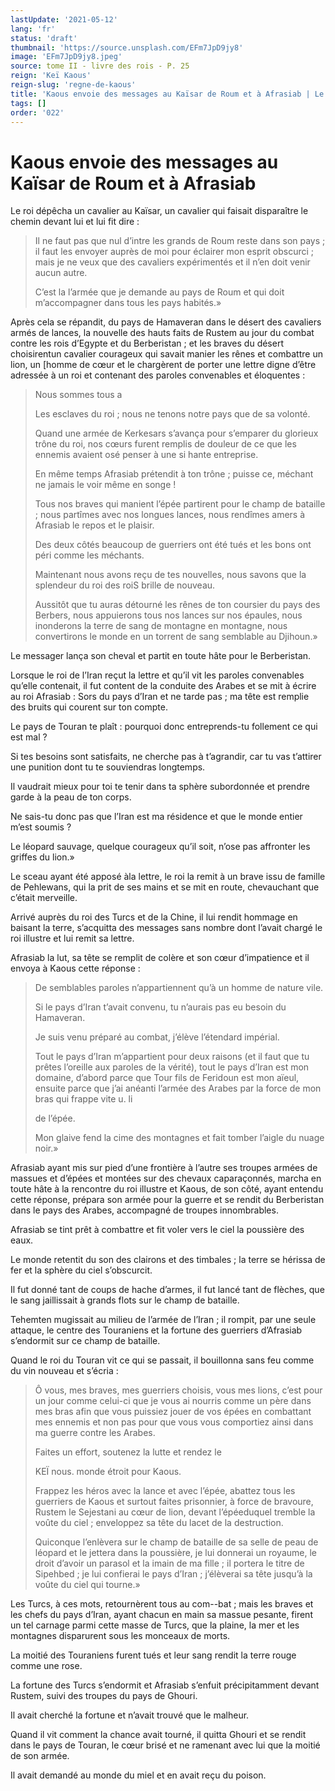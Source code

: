 ```yaml
---
lastUpdate: '2021-05-12'
lang: 'fr'
status: 'draft'
thumbnail: 'https://source.unsplash.com/EFm7JpD9jy8'
image: 'EFm7JpD9jy8.jpeg'
source: tome II - livre des rois - P. 25
reign: 'Keï Kaous'
reign-slug: 'regne-de-kaous'
title: 'Kaous envoie des messages au Kaïsar de Roum et à Afrasiab | Le Livre des Rois | Shâhnâmeh'
tags: []
order: '022'
---
```


# Kaous envoie des messages au Kaïsar de Roum et à Afrasiab

Le roi dépêcha un cavalier au Kaïsar, un cavalier qui faisait disparaître le chemin devant lui et lui fit dire :

> Il ne faut pas que nul d’intre les grands de Roum reste dans son pays ; il faut les envoyer auprès de moi pour éclairer mon esprit obscurci ; mais je ne veux que des cavaliers expérimentés et il n’en doit venir aucun autre.
>
> C’est la l’armée que je demande au pays de Roum et qui doit m’accompagner dans tous les pays habités.»

Après cela se répandit, du pays de Hamaveran dans le désert des cavaliers armés de lances, la nouvelle des hauts faits de Rustem au jour du combat contre les rois d’Egypte et du Berberistan ; et les braves du désert choisirentun cavalier courageux qui savait manier les rênes et combattre un lion, un [homme de cœur et le chargèrent de porter une lettre digne d’être adressée à un roi et contenant des paroles convenables et éloquentes :

> Nous sommes tous a
>
> Les esclaves du roi ; nous ne tenons notre pays que de sa volonté.
>
> Quand une armée de Kerkesars s’avança pour s’emparer du glorieux trône du roi, nos cœurs furent remplis de douleur de ce que les ennemis avaient osé penser à une si hante entreprise.
>
> En même temps Afrasiab prétendit à ton trône ; puisse ce, méchant ne jamais le voir même en songe !
>
> Tous nos braves qui manient l’épée partirent pour le champ de bataille ; nous partîmes avec nos longues lances, nous rendîmes amers à Afrasiab le repos et le plaisir.
>
> Des deux côtés beaucoup de guerriers ont été tués et les bons ont péri comme les méchants.
>
> Maintenant nous avons reçu de tes nouvelles, nous savons que la splendeur du roi des roiS brille de nouveau.
>
> Aussitôt que tu auras détourné les rênes de ton coursier du pays des Berbers, nous appuierons tous nos lances sur nos épaules, nous inonderons la terre de sang de montagne en montagne, nous convertirons le monde en un torrent de sang semblable au Djihoun.»

Le messager lança son cheval et partit en toute hâte pour le Berberistan.

Lorsque le roi de l’Iran reçut la lettre et qu’il vit les paroles convenables qu’elle contenait, il fut content de la conduite des Arabes et se mit à écrire au roi Afrasiab : Sors du pays d’Iran et ne tarde pas ; ma tête est remplie des bruits qui courent sur ton compte.

Le pays de Touran te plaît : pourquoi donc entreprends-tu follement ce qui est mal ?

Si tes besoins sont satisfaits, ne cherche pas à t’agrandir, car tu vas t’attirer une punition dont tu te souviendras longtemps.

Il vaudrait mieux pour toi te tenir dans ta sphère subordonnée et prendre garde à la peau de ton corps.

Ne sais-tu donc pas que l’Iran est ma résidence et que le monde entier m’est soumis ?

Le léopard sauvage, quelque courageux qu’il soit, n’ose pas affronter les griffes du lion.»

Le sceau ayant été apposé àla lettre, le roi la remit à un brave issu de famille de Pehlewans, qui la prit de ses mains et se mit en route, chevauchant que c’était merveille.

Arrivé auprès du roi des Turcs et de la Chine, il lui rendit hommage en baisant la terre, s’acquitta des messages sans nombre dont l’avait chargé le roi illustre et lui remit sa lettre.

Afrasiab la lut, sa tête se remplit de colère et son cœur d’impatience et il envoya à Kaous cette réponse :

> De semblables paroles n’appartiennent qu’à un homme de nature vile.
>
> Si le pays d’Iran t’avait convenu, tu n’aurais pas eu besoin du Hamaveran.
>
> Je suis venu préparé au combat, j’élève l’étendard impérial.
>
> Tout le pays d’Iran m’appartient pour deux raisons (et il faut que tu prêtes l’oreille aux paroles de la vérité), tout le pays d’Iran est mon domaine, d’abord parce que Tour fils de Feridoun est mon aïeul, ensuite parce que j’ai anéanti l’armée des Arabes par la force de mon bras qui frappe vite u. li
>
> de l’épée.
>
> Mon glaive fend la cime des montagnes et fait tomber l’aigle du nuage noir.»

Afrasiab ayant mis sur pied d’une frontière à l’autre ses troupes armées de massues et d’épées et montées sur des chevaux caparaçonnés, marcha en toute hâte à la rencontre du roi illustre et Kaous, de son côté, ayant entendu cette réponse, prépara son armée pour la guerre et se rendit du Berberistan dans le pays des Arabes, accompagné de troupes innombrables.

Afrasiab se tint prêt à combattre et fit voler vers le ciel la poussière des eaux.

Le monde retentit du son des clairons et des timbales ; la terre se hérissa de fer et la sphère du ciel s’obscurcit.

Il fut donné tant de coups de hache d’armes, il fut lancé tant de flèches, que le sang jaillissait à grands flots sur le champ de bataille.

Tehemten mugissait au milieu de l’armée de l’Iran ; il rompit, par une seule attaque, le centre des Touraniens et la fortune des guerriers d’Afrasiab s’endormit sur ce champ de bataille.

Quand le roi du Touran vit ce qui se passait, il bouillonna sans feu comme du vin nouveau et s’écria :

> Ô vous, mes braves, mes guerriers choisis, vous mes lions, c’est pour un jour comme celui-ci que je vous ai nourris comme un père dans mes bras afin que vous puissiez jouer de vos épées en combattant mes ennemis et non pas pour que vous vous comportiez ainsi dans ma guerre contre les Arabes.
>
> Faites un effort, soutenez la lutte et rendez le
>
> KEÏ nous. monde étroit pour Kaous.
>
> Frappez les héros avec la lance et avec l’épée, abattez tous les guerriers de Kaous et surtout faites prisonnier, à force de bravoure, Rustem le Sejestani au cœur de lion, devant l’épéeduquel tremble la voûte du ciel ; enveloppez sa tête du lacet de la destruction.
>
> Quiconque l’enlèvera sur le champ de bataille de sa selle de peau de léopard et le jettera dans la poussière, je lui donnerai un royaume, le droit d’avoir un parasol et la imain de ma fille ; il portera le titre de Sipehbed ; je lui confierai le pays d’Iran ; j’élèverai sa tête jusqu’à la voûte du ciel qui tourne.»

Les Turcs, à ces mots, retournèrent tous au com--bat ; mais les braves et les chefs du pays d’Iran, ayant chacun en main sa massue pesante, firent un tel carnage parmi cette masse de Turcs, que la plaine, la mer et les montagnes disparurent sous les monceaux de morts.

La moitié des Touraniens furent tués et leur sang rendit la terre rouge comme une rose.

La fortune des Turcs s’endormit et Afrasiab s’enfuit précipitamment devant Rustem, suivi des troupes du pays de Ghouri.

Il avait cherché la fortune et n’avait trouvé que le malheur.

Quand il vit comment la chance avait tourné, il quitta Ghouri et se rendit dans le pays de Touran, le cœur brisé et ne ramenant avec lui que la moitié de son armée.

Il avait demandé au monde du miel et en avait reçu du poison.
